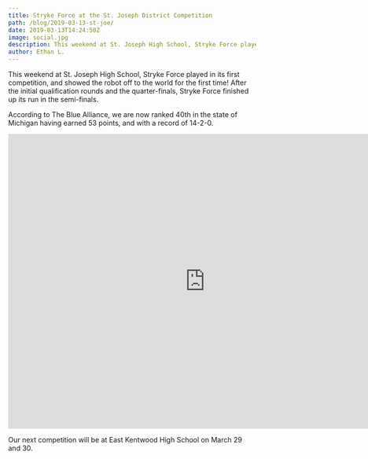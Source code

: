 ```yaml
---
title: Stryke Force at the St. Joseph District Competition
path: /blog/2019-03-13-st-joe/
date: 2019-03-13T14:24:50Z
image: social.jpg
description: This weekend at St. Joseph High School, Stryke Force played in its first competition, and showed the robot off to the world for the first time!
author: Ethan L.
---
```


This weekend at St. Joseph High School, Stryke Force played in its first competition, and showed the robot off to the world for the first time! After the initial qualification rounds and the quarter-finals, Stryke Force finished up its run in the semi-finals. 

According to The Blue Alliance, we are now ranked 40th in the state of Michigan having earned 53 points, and with a record of 14-2-0.

<iframe src="https://strykeforce.smugmug.com/frame/slideshow?key=SHttDR&autoStart=1&captions=0&navigation=0&playButton=0&randomize=0&speed=3&transition=fade&transitionSpeed=2" width="800" height="600" frameborder="no" scrolling="no"></iframe>

Our next competition will be at East Kentwood High School on March 29 and 30.
